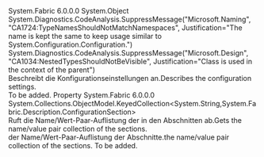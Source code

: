 <Type Name="ConfigurationSettings" FullName="System.Fabric.Description.ConfigurationSettings">
  <TypeSignature Language="C#" Value="public sealed class ConfigurationSettings" />
  <TypeSignature Language="ILAsm" Value=".class public auto ansi sealed beforefieldinit ConfigurationSettings extends System.Object" />
  <TypeSignature Language="DocId" Value="T:System.Fabric.Description.ConfigurationSettings" />
  <TypeSignature Language="VB.NET" Value="Public NotInheritable Class ConfigurationSettings" />
  <TypeSignature Language="F#" Value="type ConfigurationSettings = class" />
  <AssemblyInfo>
    <AssemblyName>System.Fabric</AssemblyName>
    <AssemblyVersion>6.0.0.0</AssemblyVersion>
  </AssemblyInfo>
  <Base>
    <BaseTypeName>System.Object</BaseTypeName>
  </Base>
  <Interfaces />
  <Attributes>
    <Attribute>
      <AttributeName>System.Diagnostics.CodeAnalysis.SuppressMessage("Microsoft.Naming", "CA1724:TypeNamesShouldNotMatchNamespaces", Justification="The name is kept the same to keep usage similar to System.Configuration.Configuration.")</AttributeName>
    </Attribute>
    <Attribute>
      <AttributeName>System.Diagnostics.CodeAnalysis.SuppressMessage("Microsoft.Design", "CA1034:NestedTypesShouldNotBeVisible", Justification="Class is used in the context of the parent")</AttributeName>
    </Attribute>
  </Attributes>
  <Docs>
    <summary>
      <para><span data-ttu-id="507e1-101">Beschreibt die Konfigurationseinstellungen an.</span><span class="sxs-lookup"><span data-stu-id="507e1-101">Describes the configuration settings.</span></span></para>
    </summary>
    <remarks>To be added.</remarks>
  </Docs>
  <Members>
    <Member MemberName="Sections">
      <MemberSignature Language="C#" Value="public System.Collections.ObjectModel.KeyedCollection&lt;string,System.Fabric.Description.ConfigurationSection&gt; Sections { get; }" />
      <MemberSignature Language="ILAsm" Value=".property instance class System.Collections.ObjectModel.KeyedCollection`2&lt;string, class System.Fabric.Description.ConfigurationSection&gt; Sections" />
      <MemberSignature Language="DocId" Value="P:System.Fabric.Description.ConfigurationSettings.Sections" />
      <MemberSignature Language="VB.NET" Value="Public ReadOnly Property Sections As KeyedCollection(Of String, ConfigurationSection)" />
      <MemberSignature Language="F#" Value="member this.Sections : System.Collections.ObjectModel.KeyedCollection&lt;string, System.Fabric.Description.ConfigurationSection&gt;" Usage="System.Fabric.Description.ConfigurationSettings.Sections" />
      <MemberType>Property</MemberType>
      <AssemblyInfo>
        <AssemblyName>System.Fabric</AssemblyName>
        <AssemblyVersion>6.0.0.0</AssemblyVersion>
      </AssemblyInfo>
      <ReturnValue>
        <ReturnType>System.Collections.ObjectModel.KeyedCollection&lt;System.String,System.Fabric.Description.ConfigurationSection&gt;</ReturnType>
      </ReturnValue>
      <Docs>
        <summary>
          <para><span data-ttu-id="507e1-102">Ruft die Name/Wert-Paar-Auflistung der in den Abschnitten ab.</span><span class="sxs-lookup"><span data-stu-id="507e1-102">Gets the name/value pair collection of the sections.</span></span> </para>
        </summary>
        <value>
          <para><span data-ttu-id="507e1-103">der Name/Wert-Paar-Auflistung der Abschnitte.</span><span class="sxs-lookup"><span data-stu-id="507e1-103">the name/value pair collection of the sections.</span></span></para>
        </value>
        <remarks>To be added.</remarks>
      </Docs>
    </Member>
  </Members>
</Type>